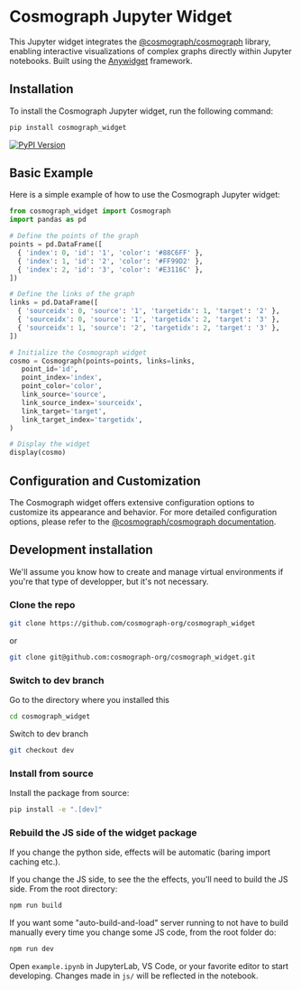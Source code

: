 # Cosmograph Jupyter Widget

This Jupyter widget integrates the [@cosmograph/cosmograph](https://www.npmjs.com/package/@cosmograph/cosmograph) library, enabling interactive visualizations of complex graphs directly within Jupyter notebooks. Built using the [Anywidget](https://github.com/manzt/anywidget) framework.

## Installation

To install the Cosmograph Jupyter widget, run the following command:

```sh
pip install cosmograph_widget
```

[![PyPI Version](https://img.shields.io/pypi/v/cosmograph_widget)](https://pypi.org/project/cosmograph_widget/)

## Basic Example
Here is a simple example of how to use the Cosmograph Jupyter widget:

```python
from cosmograph_widget import Cosmograph
import pandas as pd

# Define the points of the graph
points = pd.DataFrame([
  { 'index': 0, 'id': '1', 'color': '#88C6FF' },
  { 'index': 1, 'id': '2', 'color': '#FF99D2' },
  { 'index': 2, 'id': '3', 'color': '#E3116C' },
])

# Define the links of the graph
links = pd.DataFrame([
  { 'sourceidx': 0, 'source': '1', 'targetidx': 1, 'target': '2' },
  { 'sourceidx': 0, 'source': '1', 'targetidx': 2, 'target': '3' },
  { 'sourceidx': 1, 'source': '2', 'targetidx': 2, 'target': '3' },
])

# Initialize the Cosmograph widget
cosmo = Cosmograph(points=points, links=links,
   point_id='id',
   point_index='index',
   point_color='color',
   link_source='source',
   link_source_index='sourceidx',
   link_target='target',
   link_target_index='targetidx',
)

# Display the widget
display(cosmo)
```

## Configuration and Customization

The Cosmograph widget offers extensive configuration options to customize its appearance and behavior. For more detailed configuration options, please refer to the [@cosmograph/cosmograph documentation](https://cosmograph.app/docs/cosmograph/Cosmograph%20Library/Cosmograph#passing-the-data-and-configuration).

## Development installation

We'll assume you know how to create and manage virtual environments if you're that type of developper, but it's not necessary.

### Clone the repo

```sh
git clone https://github.com/cosmograph-org/cosmograph_widget
```

or

```sh
git clone git@github.com:cosmograph-org/cosmograph_widget.git
```

### Switch to dev branch

Go to the directory where you installed this

```sh
cd cosmograph_widget
```

Switch to dev branch

```sh
git checkout dev
```

### Install from source


Install the package from source:

```sh
pip install -e ".[dev]"
```

### Rebuild the JS side of the widget package

If you change the python side, effects will be automatic (baring import caching etc.). 

If you change the JS side, to see the the effects, you'll need to build the JS side. From the root directory:

```sh
npm run build
```

If you want some "auto-build-and-load" server running to not have to build manually every time you change some JS code, 
from the root folder do:

```sh
npm run dev
```

Open `example.ipynb` in JupyterLab, VS Code, or your favorite editor
to start developing. Changes made in `js/` will be reflected
in the notebook.
